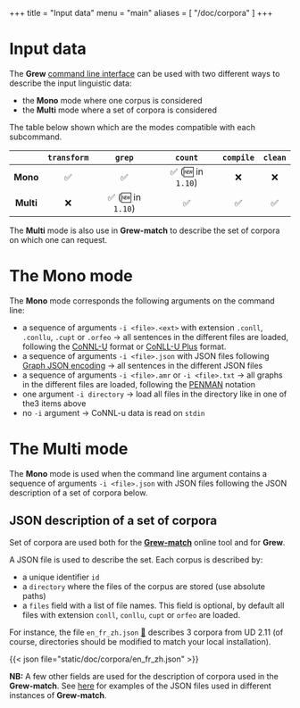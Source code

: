 +++
title = "Input data"
menu = "main"
aliases = [
    "/doc/corpora"
]
+++

# Input data

The **Grew** [command line interface](../cli) can be used with two different ways to describe the input linguistic data:

 * the **Mono** mode where one corpus is considered
 * the **Multi** mode where a set of corpora is considered 

The table below shown which are the modes compatible with each subcommand.

|             | `transform` | `grep` | `count` | `compile` | `clean` |
|:-----------:|:-----------:|:---------:|:---------:|:---------:|:---------:|
| **Mono**    |     ✅      |     ✅     |     ✅ (🆕 in `1.10`)      |     ❌     |     ❌     |
| **Multi**   |     ❌      |     ✅ (🆕 in `1.10`)     |     ✅     |     ✅     |     ✅     |

The **Multi** mode is also use in **Grew-match** to describe the set of corpora on which one can request.

# The **Mono** mode

The **Mono** mode corresponds the following arguments on the command line:

 * a sequence of arguments `-i <file>.<ext>` with extension `.conll`, `.conllu`, `.cupt` or `.orfeo`  &rarr; all sentences in the different files are loaded, following the [CoNNL-U](../../doc/conllu) format or [CoNLL-U Plus](../../doc/conllup) format.
 * a sequence of arguments `-i <file>.json` with JSON files following [Graph JSON encoding](../../doc/json) &rarr; all sentences in the different JSON files
 * a sequence of arguments `-i <file>.amr` or `-i <file>.txt` &rarr; all graphs in the different files are loaded, following the [PENMAN](https://penman.readthedocs.io/) notation
 * one argument `-i directory` &rarr; load all files in the directory like in one of the3 items above
 * no `-i` argument &rarr; CoNNL-u data is read on `stdin`

# The **Multi** mode

The **Mono** mode is used when the command line argument contains a sequence of arguments `-i <file>.json` with JSON files following the JSON description of a set of corpora below.

## JSON description of a set of corpora

Set of corpora are used both for the **[Grew-match](http://match.grew.fr)** online tool and for **Grew**.

A JSON file is used to describe the set.
Each corpus is described by:

  * a unique identifier `id`
  * a `directory` where the files of the corpus are stored (use absolute paths)
  * a `files` field with a list of file names. This field is optional, by default all files with extension `conll`, `conllu`, `cupt` or `orfeo` are loaded.

For instance, the file `en_fr_zh.json` [:link:](/doc/corpora/en_fr_zh.json) describes 3 corpora from UD 2.11 (of course, directories should be modified to match your local installation).

{{< json file="static/doc/corpora/en_fr_zh.json" >}}

**NB:** A few other fields are used for the description of corpora used in the **Grew-match**.
See [here](https://gitlab.inria.fr/grew/grew_match_config/-/tree/master/corpora) for examples of the JSON files used in different instances of **Grew-match**.